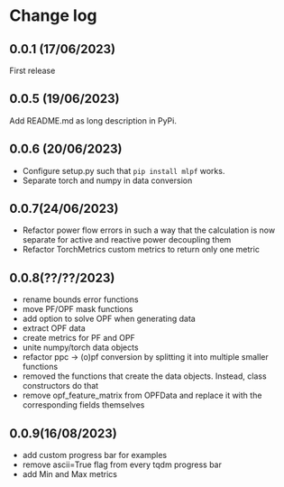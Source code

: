 # Change log

## 0.0.1 (17/06/2023)

First release

## 0.0.5 (19/06/2023)

Add README.md as long description in PyPi.

## 0.0.6 (20/06/2023)

* Configure setup.py such that `pip install mlpf` works.
* Separate torch and numpy in data conversion

## 0.0.7(24/06/2023)

* Refactor power flow errors in such a way that the calculation is now
  separate for active and reactive power decoupling them
* Refactor TorchMetrics custom metrics to return only one metric

## 0.0.8(??/??/2023)

* rename bounds error functions
* move PF/OPF mask functions
* add option to solve OPF when generating data
* extract OPF data
* create metrics for PF and OPF
* unite numpy/torch data objects
* refactor ppc -> (o)pf conversion by splitting it into multiple smaller functions
* removed the functions that create the data objects. Instead, class constructors do that
* remove opf_feature_matrix from OPFData and replace it with the corresponding fields themselves

## 0.0.9(16/08/2023)

* add custom progress bar for examples
* remove ascii=True flag from every tqdm progress bar
* add Min and Max metrics
